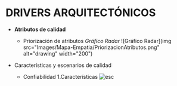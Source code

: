 # DRIVERS ARQUITECTÓNICOS

- **Atributos de calidad**
  - Priorización de atributos
         *Gráfico Radar*
        ![Gráfico Radar](img src="Images/Mapa-Empatia/PriorizacionAtributos.png" alt="drawing" width="200")
  
- Características y escenarios de calidad
  - Confiabilidad
     1.Características
         ![esc](https://github.com/juanCardona02/DocumentacionAgendVet/blob/55f990eabb3287a1fdbcb4afb7dcb198b32292a2/Images/Atributos-Calidad/Confiabilidad/CaracterisiticasConfiabilidad.png)

  
